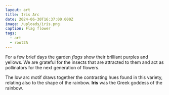 ```yaml
---
layout: art
title: Iris Arc
date: 2024-06-30T16:37:00.000Z
image: /uploads/iris.png
caption: Flag flower
tags:
  - art
  - root2A
---
```

For a few brief days the garden *flags* show their brilliant purples and yellows. We are grateful for the insects that are attracted to them and act as pollinators for the next generation of flowers.

The low arc motif draws together the contrasting hues found in this variety, relating also to the shape of the rainbow. **Iris** was the Greek goddess of the rainbow.
